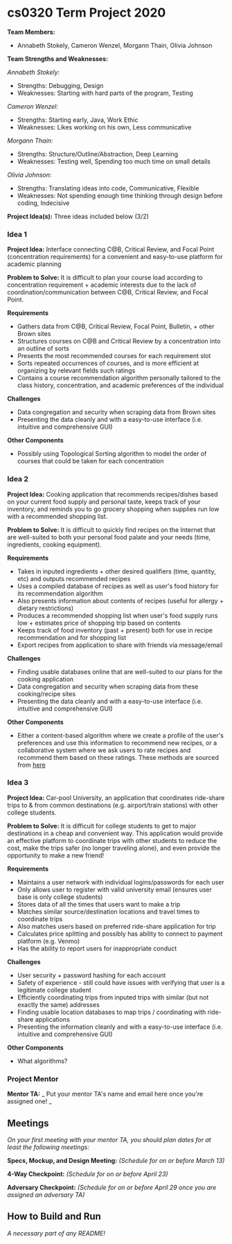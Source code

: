 # cs0320 Term Project 2020

**Team Members:** 
- Annabeth Stokely, Cameron Wenzel, Morgann Thain, Olivia Johnson

**Team Strengths and Weaknesses:** 

*Annabeth Stokely:*
- Strengths: Debugging, Design 
- Weaknesses: Starting with hard parts of the program, Testing

*Cameron Wenzel:*
- Strengths: Starting early, Java, Work Ethic
- Weaknesses: Likes working on his own, Less communicative

*Morgann Thain:*
- Strengths: Structure/Outline/Abstraction, Deep Learning
- Weaknesses: Testing well, Spending too much time on small details

*Olivia Johnson:*
- Strengths: Translating ideas into code, Communicative, Flexible
- Weaknesses: Not spending enough time thinking through design before coding, Indecisive

**Project Idea(s):** Three ideas included below (3/2)
### Idea 1
**Project Idea:** Interface connecting C@B, Critical Review, and Focal Point (concentration requirements) for a convenient and easy-to-use platform for academic planning


**Problem to Solve:** It is difficult to plan your course load according to concentration requirement + academic interests due to the lack of coordination/communication between C@B, Critical Review, and Focal Point.


**Requirements**
- Gathers data from C@B, Critical Review, Focal Point, Bulletin, + other Brown sites
- Structures courses on C@B and Critical Review by a concentration into an outline of sorts
- Presents the most recommended courses for each requirement slot
- Sorts repeated occurrences of courses, and is more efficient at organizing by relevant fields such ratings
- Contains a course recommendation algorithm personally tailored to the class history, concentration, and academic preferences of the individual

**Challenges**
- Data congregation and security when scraping data from Brown sites
- Presenting the data cleanly and with a easy-to-use interface (i.e. intuitive and comprehensive GUI)

**Other Components**
- Possibly using Topological Sorting algorithm to model the order of courses that could be taken for each concentration



### Idea 2
**Project Idea:** Cooking application that recommends recipes/dishes based on your current food supply and personal taste, keeps track of your inventory, and reminds you to go grocery shopping when supplies run low with a recommended shopping list.

**Problem to Solve:** It is difficult to quickly find recipes on the Internet that are well-suited to both your personal food palate and your needs (time, ingredients, cooking equipment).

**Requirements**

- Takes in inputed ingredients + other desired qualifiers (time, quantity, etc) and outputs recommended recipes
- Uses a compiled database of recipes as well as user's food history for its recommendation algorithm
- Also presents information about contents of recipes (useful for allergy + dietary restrictions)
- Produces a recommended shopping list when user's food supply runs low + estimates price of shopping trip based on contents
- Keeps track of food inventory (past + present) both for use in recipe recommendation and for shopping list
- Export recipes from application to share with friends via message/email

**Challenges**
- Finding usable databases online that are well-suited to our plans for the cooking application
- Data congregation and security when scraping data from these cooking/recipe sites
- Presenting the data cleanly and with a easy-to-use interface (i.e. intuitive and comprehensive GUI)

**Other Components**
- Either a content-based algorithm where we create a profile of the user's preferences and use this information to recommend new recipes, or a collaborative system where we ask users to rate recipes and recommend them based on these ratings. These methods are sourced from [here](https://en.wikipedia.org/wiki/Recommender_system#Approaches)


### Idea 3
**Project Idea:** Car-pool University, an application that coordinates ride-share trips to & from common destinations (e.g. airport/train stations) with other college students.

**Problem to Solve:** It is difficult for college students to get to major destinations in a cheap and convenient way. This application would provide an effective platform to coordinate trips with other students to reduce the cost, make the trips safer (no longer traveling alone), and even provide the opportunity to make a new friend!

**Requirements**

- Maintains a user network with individual logins/passwords for each user
- Only allows user to register with valid university email (ensures user base is only college students)
- Stores data of all the times that users want to make a trip
- Matches similar source/destination locations and travel times to coordinate trips
- Also matches users based on preferred ride-share application for trip
- Calculates price splitting and possibly has ability to connect to payment platform (e.g. Venmo)
- Has the ability to report users for inappropriate conduct

**Challenges**
- User security + password hashing for each account
- Safety of experience - still could have issues with verifying that user is a legitimate college student
- Efficiently coordinating trips from inputed trips with similar (but not exactly the same) addresses
- Finding usable location databases to map trips / coordinating with ride-share applications
- Presenting the information cleanly and with a easy-to-use interface (i.e. intuitive and comprehensive GUI)

**Other Components**
- What algorithms?


### Project Mentor

**Mentor TA:** _ Put your mentor TA's name and email here once you're assigned one! _

## Meetings
_On your first meeting with your mentor TA, you should plan dates for at least the following meetings:_

**Specs, Mockup, and Design Meeting:** _(Schedule for on or before March 13)_

**4-Way Checkpoint:** _(Schedule for on or before April 23)_

**Adversary Checkpoint:** _(Schedule for on or before April 29 once you are assigned an adversary TA)_

## How to Build and Run
_A necessary part of any README!_
